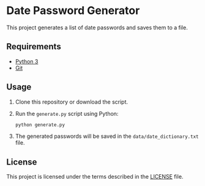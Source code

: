 # Date Password Generator

This project generates a list of date passwords and saves them to a file.

## Requirements

- [Python 3](https://www.python.org/downloads)
- [Git](https://git-scm.com/downloads)

## Usage

1. Clone this repository or download the script.

2. Run the `generate.py` script using Python:

   ```bash
   python generate.py
   ```

3. The generated passwords will be saved in the `data/date_dictionary.txt` file.

## License

This project is licensed under the terms described in the [LICENSE](./LICENSE) file.
